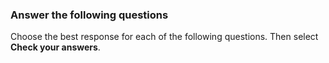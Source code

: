 ### Answer the following questions

Choose the best response for each of the following questions. Then select **Check your answers**.
